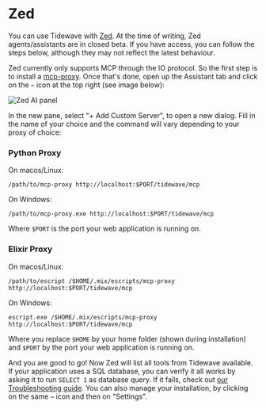 # Zed

You can use Tidewave with [Zed](https://zed.dev/). At the time of writing,
Zed agents/assistants are in closed beta. If you have access, you can follow
the steps below, although they may not reflect the latest behaviour.

Zed currently only supports MCP through the IO protocol.
So the first step is to install a [mcp-proxy](../guides/mcp_proxy.md).
Once that's done, open up the Assistant tab and click on the `⋯` icon at the
top right (see image below):

![Zed AI panel](assets/zed.png)

In the new pane, select "+ Add Custom Server", to open a new dialog. Fill in
the name of your choice and the command will vary depending to your proxy
of choice:

<!-- tabs-open -->

### Python Proxy

On macos/Linux:

```text
/path/to/mcp-proxy http://localhost:$PORT/tidewave/mcp
```

On Windows:

```text
/path/to/mcp-proxy.exe http://localhost:$PORT/tidewave/mcp
```

Where `$PORT` is the port your web application is running on.

### Elixir Proxy

On macos/Linux:

```text
/path/to/escript /$HOME/.mix/escripts/mcp-proxy http://localhost:$PORT/tidewave/mcp
```

On Windows:

```text
escript.exe /$HOME/.mix/escripts/mcp-proxy http://localhost:$PORT/tidewave/mcp
```

Where you replace `$HOME` by your home folder (shown during installation)
and `$PORT` by the port your web application is running on.

<!-- tabs-close -->

And you are good to go! Now Zed will list all tools from Tidewave available.
If your application uses a SQL database, you can verify it all works by asking
it to run `SELECT 1` as database query. If it fails, check out
[our Troubleshooting guide](troubleshooting.md). You can also manage your
installation, by clicking on the same `⋯` icon and then on "Settings".
